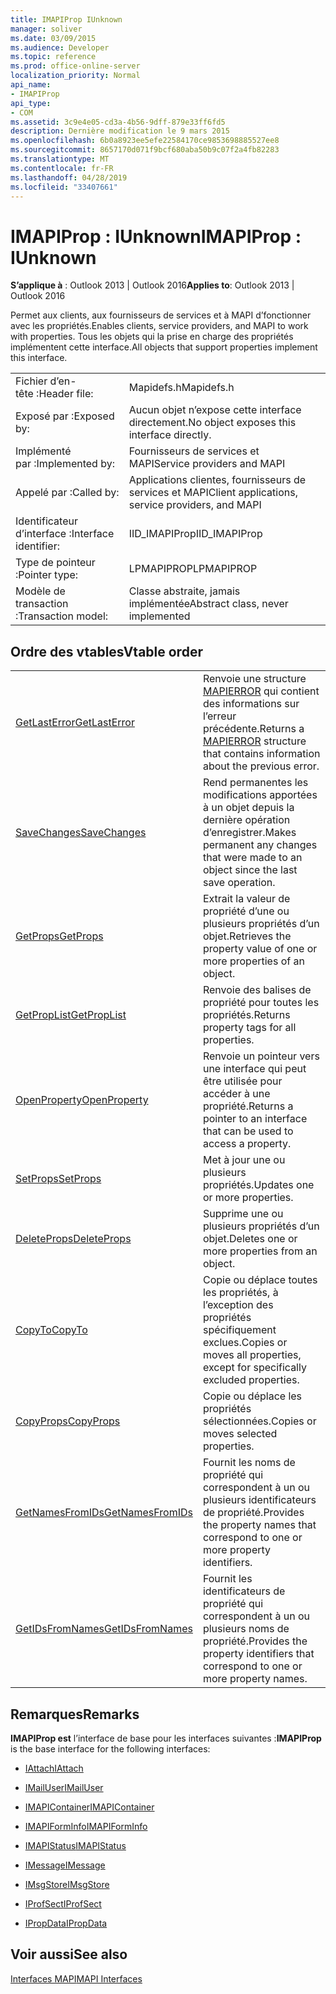 ```yaml
---
title: IMAPIProp IUnknown
manager: soliver
ms.date: 03/09/2015
ms.audience: Developer
ms.topic: reference
ms.prod: office-online-server
localization_priority: Normal
api_name:
- IMAPIProp
api_type:
- COM
ms.assetid: 3c9e4e05-cd3a-4b56-9dff-879e33ff6fd5
description: Dernière modification le 9 mars 2015
ms.openlocfilehash: 6b0a8923ee5efe22584170ce9853698885527ee8
ms.sourcegitcommit: 8657170d071f9bcf680aba50b9c07f2a4fb82283
ms.translationtype: MT
ms.contentlocale: fr-FR
ms.lasthandoff: 04/28/2019
ms.locfileid: "33407661"
---
```

# <a name="imapiprop--iunknown"></a><span data-ttu-id="aef98-103">IMAPIProp : IUnknown</span><span class="sxs-lookup"><span data-stu-id="aef98-103">IMAPIProp : IUnknown</span></span>

  
  
<span data-ttu-id="aef98-104">**S’applique à** : Outlook 2013 | Outlook 2016</span><span class="sxs-lookup"><span data-stu-id="aef98-104">**Applies to**: Outlook 2013 | Outlook 2016</span></span> 
  
<span data-ttu-id="aef98-105">Permet aux clients, aux fournisseurs de services et à MAPI d’fonctionner avec les propriétés.</span><span class="sxs-lookup"><span data-stu-id="aef98-105">Enables clients, service providers, and MAPI to work with properties.</span></span> <span data-ttu-id="aef98-106">Tous les objets qui la prise en charge des propriétés implémentent cette interface.</span><span class="sxs-lookup"><span data-stu-id="aef98-106">All objects that support properties implement this interface.</span></span>
  
|||
|:-----|:-----|
|<span data-ttu-id="aef98-107">Fichier d’en-tête :</span><span class="sxs-lookup"><span data-stu-id="aef98-107">Header file:</span></span>  <br/> |<span data-ttu-id="aef98-108">Mapidefs.h</span><span class="sxs-lookup"><span data-stu-id="aef98-108">Mapidefs.h</span></span>  <br/> |
|<span data-ttu-id="aef98-109">Exposé par :</span><span class="sxs-lookup"><span data-stu-id="aef98-109">Exposed by:</span></span>  <br/> |<span data-ttu-id="aef98-110">Aucun objet n’expose cette interface directement.</span><span class="sxs-lookup"><span data-stu-id="aef98-110">No object exposes this interface directly.</span></span>  <br/> |
|<span data-ttu-id="aef98-111">Implémenté par :</span><span class="sxs-lookup"><span data-stu-id="aef98-111">Implemented by:</span></span>  <br/> |<span data-ttu-id="aef98-112">Fournisseurs de services et MAPI</span><span class="sxs-lookup"><span data-stu-id="aef98-112">Service providers and MAPI</span></span>  <br/> |
|<span data-ttu-id="aef98-113">Appelé par :</span><span class="sxs-lookup"><span data-stu-id="aef98-113">Called by:</span></span>  <br/> |<span data-ttu-id="aef98-114">Applications clientes, fournisseurs de services et MAPI</span><span class="sxs-lookup"><span data-stu-id="aef98-114">Client applications, service providers, and MAPI</span></span>  <br/> |
|<span data-ttu-id="aef98-115">Identificateur d’interface :</span><span class="sxs-lookup"><span data-stu-id="aef98-115">Interface identifier:</span></span>  <br/> |<span data-ttu-id="aef98-116">IID_IMAPIProp</span><span class="sxs-lookup"><span data-stu-id="aef98-116">IID_IMAPIProp</span></span>  <br/> |
|<span data-ttu-id="aef98-117">Type de pointeur :</span><span class="sxs-lookup"><span data-stu-id="aef98-117">Pointer type:</span></span>  <br/> |<span data-ttu-id="aef98-118">LPMAPIPROP</span><span class="sxs-lookup"><span data-stu-id="aef98-118">LPMAPIPROP</span></span>  <br/> |
|<span data-ttu-id="aef98-119">Modèle de transaction :</span><span class="sxs-lookup"><span data-stu-id="aef98-119">Transaction model:</span></span>  <br/> |<span data-ttu-id="aef98-120">Classe abstraite, jamais implémentée</span><span class="sxs-lookup"><span data-stu-id="aef98-120">Abstract class, never implemented</span></span>  <br/> |
   
## <a name="vtable-order"></a><span data-ttu-id="aef98-121">Ordre des vtables</span><span class="sxs-lookup"><span data-stu-id="aef98-121">Vtable order</span></span>

|||
|:-----|:-----|
|[<span data-ttu-id="aef98-122">GetLastError</span><span class="sxs-lookup"><span data-stu-id="aef98-122">GetLastError</span></span>](imapiprop-getlasterror.md) <br/> |<span data-ttu-id="aef98-123">Renvoie une structure [MAPIERROR](mapierror.md) qui contient des informations sur l’erreur précédente.</span><span class="sxs-lookup"><span data-stu-id="aef98-123">Returns a [MAPIERROR](mapierror.md) structure that contains information about the previous error.</span></span>  <br/> |
|[<span data-ttu-id="aef98-124">SaveChanges</span><span class="sxs-lookup"><span data-stu-id="aef98-124">SaveChanges</span></span>](imapiprop-savechanges.md) <br/> |<span data-ttu-id="aef98-125">Rend permanentes les modifications apportées à un objet depuis la dernière opération d’enregistrer.</span><span class="sxs-lookup"><span data-stu-id="aef98-125">Makes permanent any changes that were made to an object since the last save operation.</span></span>  <br/> |
|[<span data-ttu-id="aef98-126">GetProps</span><span class="sxs-lookup"><span data-stu-id="aef98-126">GetProps</span></span>](imapiprop-getprops.md) <br/> |<span data-ttu-id="aef98-127">Extrait la valeur de propriété d’une ou plusieurs propriétés d’un objet.</span><span class="sxs-lookup"><span data-stu-id="aef98-127">Retrieves the property value of one or more properties of an object.</span></span>  <br/> |
|[<span data-ttu-id="aef98-128">GetPropList</span><span class="sxs-lookup"><span data-stu-id="aef98-128">GetPropList</span></span>](imapiprop-getproplist.md) <br/> |<span data-ttu-id="aef98-129">Renvoie des balises de propriété pour toutes les propriétés.</span><span class="sxs-lookup"><span data-stu-id="aef98-129">Returns property tags for all properties.</span></span>  <br/> |
|[<span data-ttu-id="aef98-130">OpenProperty</span><span class="sxs-lookup"><span data-stu-id="aef98-130">OpenProperty</span></span>](imapiprop-openproperty.md) <br/> |<span data-ttu-id="aef98-131">Renvoie un pointeur vers une interface qui peut être utilisée pour accéder à une propriété.</span><span class="sxs-lookup"><span data-stu-id="aef98-131">Returns a pointer to an interface that can be used to access a property.</span></span>  <br/> |
|[<span data-ttu-id="aef98-132">SetProps</span><span class="sxs-lookup"><span data-stu-id="aef98-132">SetProps</span></span>](imapiprop-setprops.md) <br/> |<span data-ttu-id="aef98-133">Met à jour une ou plusieurs propriétés.</span><span class="sxs-lookup"><span data-stu-id="aef98-133">Updates one or more properties.</span></span>  <br/> |
|[<span data-ttu-id="aef98-134">DeleteProps</span><span class="sxs-lookup"><span data-stu-id="aef98-134">DeleteProps</span></span>](imapiprop-deleteprops.md) <br/> |<span data-ttu-id="aef98-135">Supprime une ou plusieurs propriétés d’un objet.</span><span class="sxs-lookup"><span data-stu-id="aef98-135">Deletes one or more properties from an object.</span></span>  <br/> |
|[<span data-ttu-id="aef98-136">CopyTo</span><span class="sxs-lookup"><span data-stu-id="aef98-136">CopyTo</span></span>](imapiprop-copyto.md) <br/> |<span data-ttu-id="aef98-137">Copie ou déplace toutes les propriétés, à l’exception des propriétés spécifiquement exclues.</span><span class="sxs-lookup"><span data-stu-id="aef98-137">Copies or moves all properties, except for specifically excluded properties.</span></span>  <br/> |
|[<span data-ttu-id="aef98-138">CopyProps</span><span class="sxs-lookup"><span data-stu-id="aef98-138">CopyProps</span></span>](imapiprop-copyprops.md) <br/> |<span data-ttu-id="aef98-139">Copie ou déplace les propriétés sélectionnées.</span><span class="sxs-lookup"><span data-stu-id="aef98-139">Copies or moves selected properties.</span></span>  <br/> |
|[<span data-ttu-id="aef98-140">GetNamesFromIDs</span><span class="sxs-lookup"><span data-stu-id="aef98-140">GetNamesFromIDs</span></span>](imapiprop-getnamesfromids.md) <br/> |<span data-ttu-id="aef98-141">Fournit les noms de propriété qui correspondent à un ou plusieurs identificateurs de propriété.</span><span class="sxs-lookup"><span data-stu-id="aef98-141">Provides the property names that correspond to one or more property identifiers.</span></span>  <br/> |
|[<span data-ttu-id="aef98-142">GetIDsFromNames</span><span class="sxs-lookup"><span data-stu-id="aef98-142">GetIDsFromNames</span></span>](imapiprop-getidsfromnames.md) <br/> |<span data-ttu-id="aef98-143">Fournit les identificateurs de propriété qui correspondent à un ou plusieurs noms de propriété.</span><span class="sxs-lookup"><span data-stu-id="aef98-143">Provides the property identifiers that correspond to one or more property names.</span></span>  <br/> |
   
## <a name="remarks"></a><span data-ttu-id="aef98-144">Remarques</span><span class="sxs-lookup"><span data-stu-id="aef98-144">Remarks</span></span>

 <span data-ttu-id="aef98-145">**IMAPIProp est** l’interface de base pour les interfaces suivantes :</span><span class="sxs-lookup"><span data-stu-id="aef98-145">**IMAPIProp** is the base interface for the following interfaces:</span></span> 
  
- [<span data-ttu-id="aef98-146">IAttach</span><span class="sxs-lookup"><span data-stu-id="aef98-146">IAttach</span></span>](iattachimapiprop.md)
    
- [<span data-ttu-id="aef98-147">IMailUser</span><span class="sxs-lookup"><span data-stu-id="aef98-147">IMailUser</span></span>](imailuserimapiprop.md)
    
- [<span data-ttu-id="aef98-148">IMAPIContainer</span><span class="sxs-lookup"><span data-stu-id="aef98-148">IMAPIContainer</span></span>](imapicontainerimapiprop.md)
    
- [<span data-ttu-id="aef98-149">IMAPIFormInfo</span><span class="sxs-lookup"><span data-stu-id="aef98-149">IMAPIFormInfo</span></span>](imapiforminfoimapiprop.md)
    
- [<span data-ttu-id="aef98-150">IMAPIStatus</span><span class="sxs-lookup"><span data-stu-id="aef98-150">IMAPIStatus</span></span>](imapistatusimapiprop.md)
    
- [<span data-ttu-id="aef98-151">IMessage</span><span class="sxs-lookup"><span data-stu-id="aef98-151">IMessage</span></span>](imessageimapiprop.md)
    
- [<span data-ttu-id="aef98-152">IMsgStore</span><span class="sxs-lookup"><span data-stu-id="aef98-152">IMsgStore</span></span>](imsgstoreimapiprop.md)
    
- [<span data-ttu-id="aef98-153">IProfSect</span><span class="sxs-lookup"><span data-stu-id="aef98-153">IProfSect</span></span>](iprofsectimapiprop.md)
    
- [<span data-ttu-id="aef98-154">IPropData</span><span class="sxs-lookup"><span data-stu-id="aef98-154">IPropData</span></span>](ipropdataimapiprop.md)
    
## <a name="see-also"></a><span data-ttu-id="aef98-155">Voir aussi</span><span class="sxs-lookup"><span data-stu-id="aef98-155">See also</span></span>



[<span data-ttu-id="aef98-156">Interfaces MAPI</span><span class="sxs-lookup"><span data-stu-id="aef98-156">MAPI Interfaces</span></span>](mapi-interfaces.md)


